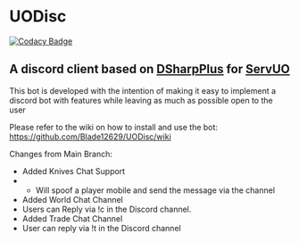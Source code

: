 # UODisc

[![Codacy Badge](https://api.codacy.com/project/badge/Grade/a58949893f9342669c842a39c89535ad)](https://app.codacy.com/gh/Blade12629/UODisc?utm_source=github.com&utm_medium=referral&utm_content=Blade12629/UODisc&utm_campaign=Badge_Grade_Settings)

A discord client based on [DSharpPlus](https://github.com/DSharpPlus/DSharpPlus) for [ServUO](https://github.com/ServUO/ServUO)
---

This bot is developed with the intention of making it easy to implement a discord bot with features while leaving as much as possible open to the user

Please refer to the wiki on how to install and use the bot: https://github.com/Blade12629/UODisc/wiki


Changes from Main Branch:
- Added Knives Chat Support
- - Will spoof a player mobile and send the message via the channel
- Added World Chat Channel
 - Users can Reply via !c in the Discord channel.
- Added Trade Chat Channel
 - User can reply via !t in the Discord channel
